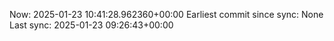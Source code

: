 Now: 2025-01-23 10:41:28.962360+00:00 Earliest commit since sync: None Last sync: 2025-01-23 09:26:43+00:00
